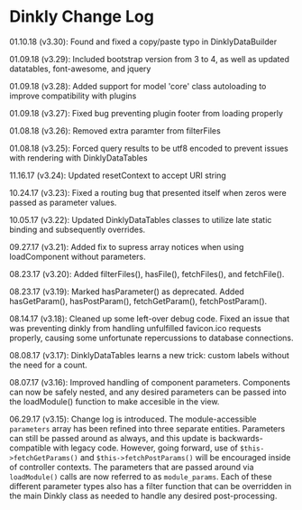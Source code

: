 Dinkly Change Log
=================

01.10.18 (v3.30): Found and fixed a copy/paste typo in DinklyDataBuilder

01.09.18 (v3.29): Included bootstrap version from 3 to 4, as well as updated datatables, font-awesome, and jquery

01.09.18 (v3.28): Added support for model 'core' class autoloading to improve compatibility with plugins

01.09.18 (v3.27): Fixed bug preventing plugin footer from loading properly

01.08.18 (v3.26): Removed extra paramter from filterFiles

01.08.18 (v3.25): Forced query results to be utf8 encoded to prevent issues with rendering with DinklyDataTables

11.16.17 (v3.24): Updated resetContext to accept URI string

10.24.17 (v3.23): Fixed a routing bug that presented itself when zeros were passed as parameter values.

10.05.17 (v3.22): Updated DinklyDataTables classes to utilize late static binding and subsequently overrides.

09.27.17 (v3.21): Added fix to supress array notices when using loadComponent without parameters.

08.23.17 (v3.20): Added filterFiles(), hasFile(), fetchFiles(), and fetchFile(). 

08.23.17 (v3.19): Marked hasParameter() as deprecated. Added hasGetParam(), hasPostParam(), fetchGetParam(), fetchPostParam().

08.14.17 (v3.18): Cleaned up some left-over debug code. Fixed an issue that was preventing dinkly from handling unfulfilled favicon.ico requests properly, causing some unfortunate repercussions to database connections.

08.08.17 (v3.17): DinklyDataTables learns a new trick: custom labels without the need for a count.

08.07.17 (v3.16): Improved handling of component parameters. Components can now be safely nested, and any desired parameters can be passed into the loadModule() function to make accesible in the view.

06.29.17 (v3.15): Change log is introduced. The module-accessible `parameters` array has been refined into three separate entities. Parameters can still be passed around as always, and this update is backwards-compatible with legacy code. However, going forward, use of `$this->fetchGetParams()` and `$this->fetchPostParams()` will be encouraged inside of controller contexts. The parameters that are passed around via `loadModule()` calls are now referred to as `module_params`. Each of these different parameter types also has a filter function that can be overridden in the main Dinkly class as needed to handle any desired post-processing.